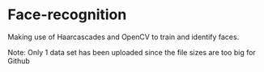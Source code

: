 # Face-recognition
Making use of Haarcascades and OpenCV to train and identify faces.

Note: Only 1 data set has been uploaded since the file sizes are too big for Github
